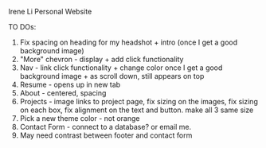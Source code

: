 Irene Li Personal Website

TO DOs:
1. Fix spacing on heading for my headshot + intro (once I get a good background image)
2. "More" chevron - display + add click functionality
3. Nav - link click functionality + change color once I get a good background image + as scroll down, still appears on top
4. Resume - opens up in new tab
5. About - centered, spacing
6. Projects - image links to project page, fix sizing on the images, fix sizing on each box, fix alignment on the text and button. make all 3 same size
7. Pick a new theme color - not orange
8. Contact Form - connect to a database? or email me.
9. May need contrast between footer and contact form
